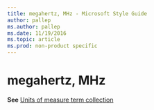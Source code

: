 ```yaml
---
title: megahertz, MHz - Microsoft Style Guide
author: pallep
ms.author: pallep
ms.date: 11/19/2016
ms.topic: article
ms.prod: non-product specific
---
```


# megahertz, MHz

**See** [Units of measure term collection](/style-guide/a-z-word-list-term-collections/term-collections/units-of-measure-terms)
